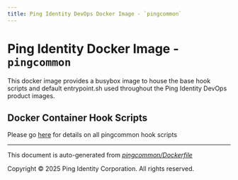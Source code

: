 ```yaml
---
title: Ping Identity DevOps Docker Image - `pingcommon`
---
```



# Ping Identity Docker Image - `pingcommon`

This docker image provides a busybox image to house the base hook scripts
and default entrypoint.sh used throughout the Ping Identity DevOps product images.



## Docker Container Hook Scripts

Please go [here](https://github.com/pingidentity/pingidentity-devops-getting-started/tree/master/docs/docker-images/pingcommon/hooks/README.md) for details on all pingcommon hook scripts

---
This document is auto-generated from _[pingcommon/Dockerfile](https://github.com/pingidentity/pingidentity-docker-builds/blob/master/pingcommon/Dockerfile)_

Copyright © 2025 Ping Identity Corporation. All rights reserved.
